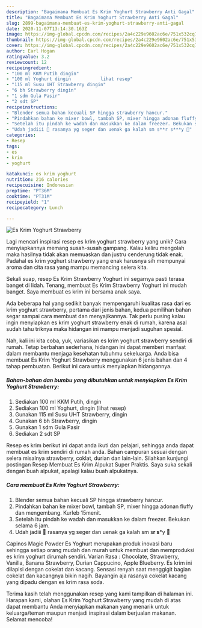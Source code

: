 ```yaml
---
description: "Bagaimana Membuat Es Krim Yoghurt Strawberry Anti Gagal"
title: "Bagaimana Membuat Es Krim Yoghurt Strawberry Anti Gagal"
slug: 2899-bagaimana-membuat-es-krim-yoghurt-strawberry-anti-gagal
date: 2020-11-07T13:14:30.163Z
image: https://img-global.cpcdn.com/recipes/2a4c229e9602ac6e/751x532cq70/es-krim-yoghurt-strawberry-foto-resep-utama.jpg
thumbnail: https://img-global.cpcdn.com/recipes/2a4c229e9602ac6e/751x532cq70/es-krim-yoghurt-strawberry-foto-resep-utama.jpg
cover: https://img-global.cpcdn.com/recipes/2a4c229e9602ac6e/751x532cq70/es-krim-yoghurt-strawberry-foto-resep-utama.jpg
author: Earl Hogan
ratingvalue: 3.2
reviewcount: 12
recipeingredient:
- "100 ml KKM Putih dingin"
- "100 ml Yoghurt dingin           lihat resep"
- "115 ml Susu UHT Strawberry dingin"
- "6 bh Strawberry dingin"
- "1 sdm Gula Pasir"
- "2 sdt SP"
recipeinstructions:
- "Blender semua bahan kecuali SP hingga strawberry hancur."
- "Pindahkan bahan ke mixer bowl, tambah SP, mixer hingga adonan fluffy dan mengembang. Kurleb 15menit."
- "Setelah itu pindah ke wadah dan masukkan ke dalam freezer. Bekukan selama 6 jam."
- "Udah jadiii 🥰 rasanya yg seger dan uenak ga kalah sm s**r s***y 🤭"
categories:
- Resep
tags:
- es
- krim
- yoghurt

katakunci: es krim yoghurt 
nutrition: 216 calories
recipecuisine: Indonesian
preptime: "PT36M"
cooktime: "PT31M"
recipeyield: "1"
recipecategory: Lunch

---
```



![Es Krim Yoghurt Strawberry](https://img-global.cpcdn.com/recipes/2a4c229e9602ac6e/751x532cq70/es-krim-yoghurt-strawberry-foto-resep-utama.jpg)

Lagi mencari inspirasi resep es krim yoghurt strawberry yang unik? Cara menyiapkannya memang susah-susah gampang. Kalau keliru mengolah maka hasilnya tidak akan memuaskan dan justru cenderung tidak enak. Padahal es krim yoghurt strawberry yang enak harusnya sih mempunyai aroma dan cita rasa yang mampu memancing selera kita.

Sekali suap, resep Es Krim Strawberry Yoghurt ini segarnya pasti terasa banget di lidah. Tenang, membuat Es Krim Strawberry Yoghurt ini mudah banget. Saya membuat es krim ini bersama anak saya.

Ada beberapa hal yang sedikit banyak mempengaruhi kualitas rasa dari es krim yoghurt strawberry, pertama dari jenis bahan, kedua pemilihan bahan segar sampai cara membuat dan menyajikannya. Tak perlu pusing kalau ingin menyiapkan es krim yoghurt strawberry enak di rumah, karena asal sudah tahu triknya maka hidangan ini mampu menjadi suguhan spesial.


Nah, kali ini kita coba, yuk, variasikan es krim yoghurt strawberry sendiri di rumah. Tetap berbahan sederhana, hidangan ini dapat memberi manfaat dalam membantu menjaga kesehatan tubuhmu sekeluarga. Anda bisa membuat Es Krim Yoghurt Strawberry menggunakan 6 jenis bahan dan 4 tahap pembuatan. Berikut ini cara untuk menyiapkan hidangannya.

<!--inarticleads1-->

##### Bahan-bahan dan bumbu yang dibutuhkan untuk menyiapkan Es Krim Yoghurt Strawberry:

1. Sediakan 100 ml KKM Putih, dingin
1. Sediakan 100 ml Yoghurt, dingin           (lihat resep)
1. Gunakan 115 ml Susu UHT Strawberry, dingin
1. Gunakan 6 bh Strawberry, dingin
1. Gunakan 1 sdm Gula Pasir
1. Sediakan 2 sdt SP


Resep es krim berikut ini dapat anda ikuti dan pelajari, sehingga anda dapat membuat es krim sendiri di rumah anda. Bahan campuran sesuai dengan selera misalnya strawberry, coklat, durian dan lain-lain. Silahkan kunjungi postingan Resep Membuat Es Krim Alpukat Super Praktis. Saya suka sekali dengan buah alpukat, apalagi kalau buah alpukatnya. 

<!--inarticleads2-->

##### Cara membuat Es Krim Yoghurt Strawberry:

1. Blender semua bahan kecuali SP hingga strawberry hancur.
1. Pindahkan bahan ke mixer bowl, tambah SP, mixer hingga adonan fluffy dan mengembang. Kurleb 15menit.
1. Setelah itu pindah ke wadah dan masukkan ke dalam freezer. Bekukan selama 6 jam.
1. Udah jadiii 🥰 rasanya yg seger dan uenak ga kalah sm s**r s***y 🤭


Capinos Magic Powder Es Yoghurt merupakan produk inovasi baru sehingga setiap orang mudah dan murah untuk membuat dan memproduksi es krim yoghurt dirumah sendiri. Varian Rasa : Chocolate, Strawberry, Vanilla, Banana Strawberry, Durian Cappucino, Apple Blueberry. Es krim ini dilapisi dengan cokelat dan kacang. Sensasi renyah saat menggigit bagian cokelat dan kacangnya bikin nagih. Bayangin aja rasanya cokelat kacang yang dipadu dengan es krim rasa soda. 

Terima kasih telah menggunakan resep yang kami tampilkan di halaman ini. Harapan kami, olahan Es Krim Yoghurt Strawberry yang mudah di atas dapat membantu Anda menyiapkan makanan yang menarik untuk keluarga/teman maupun menjadi inspirasi dalam berjualan makanan. Selamat mencoba!
